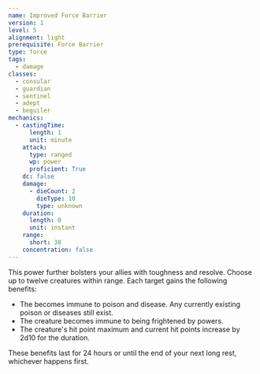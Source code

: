 ```yaml
---
name: Improved Force Barrier
version: 1
level: 5
alignment: light
prerequisite: Force Barrier
type: force
tags:
  - damage
classes:
  - consular
  - guardian
  - sentinel
  - adept
  - beguiler
mechanics:
  - castingTime:
      length: 1
      unit: minute
    attack:
      type: ranged
      wp: power
      proficient: True
    dc: false
    damage:
      - dieCount: 2
        dieType: 10
        type: unknown
    duration:
      length: 0
      unit: instant
    range:
      short: 30
    concentration: false
---
```

This power further bolsters your allies with toughness and resolve. Choose up to twelve creatures within range. Each target gains the following benefits:
- The becomes immune to poison and disease. Any currently existing poison or diseases still exist.
- The creature becomes immune to being frightened by powers.
- The creature's hit point maximum and current hit points increase by 2d10 for the duration.

These benefits last for 24 hours or until the end of your next long rest, whichever happens first.
    